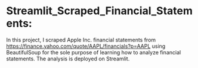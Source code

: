 # Streamlit_Scraped_Financial_Statements:

In this project, I scraped Apple Inc. financial statements from https://finance.yahoo.com/quote/AAPL/financials?p=AAPL using BeautifulSoup for the sole purpose of learning how to analyze financial statements. The analysis is deployed on Streamlit.

